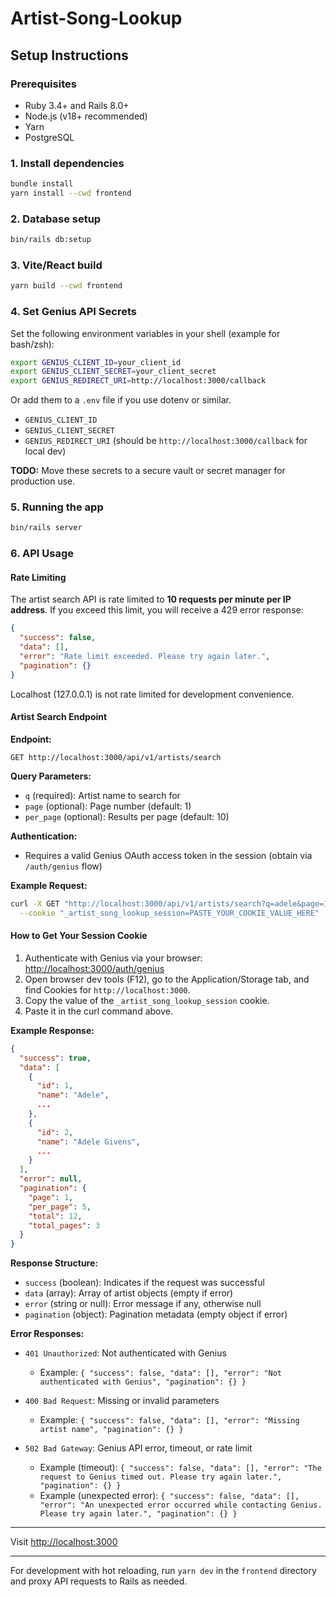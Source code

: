 # Artist-Song-Lookup

## Setup Instructions

### Prerequisites

- Ruby 3.4+ and Rails 8.0+
- Node.js (v18+ recommended)
- Yarn
- PostgreSQL

### 1. Install dependencies

```bash
bundle install
yarn install --cwd frontend
```

### 2. Database setup

```bash
bin/rails db:setup
```

### 3. Vite/React build

```bash
yarn build --cwd frontend
```

### 4. Set Genius API Secrets

Set the following environment variables in your shell (example for bash/zsh):

```bash
export GENIUS_CLIENT_ID=your_client_id
export GENIUS_CLIENT_SECRET=your_client_secret
export GENIUS_REDIRECT_URI=http://localhost:3000/callback
```

Or add them to a `.env` file if you use dotenv or similar.

- `GENIUS_CLIENT_ID`
- `GENIUS_CLIENT_SECRET`
- `GENIUS_REDIRECT_URI` (should be `http://localhost:3000/callback` for local dev)

**TODO:** Move these secrets to a secure vault or secret manager for production use.

### 5. Running the app

```bash
bin/rails server
```

### 6. API Usage

#### Rate Limiting

The artist search API is rate limited to **10 requests per minute per IP address**. If you exceed this limit, you will receive a 429 error response:

```json
{
  "success": false,
  "data": [],
  "error": "Rate limit exceeded. Please try again later.",
  "pagination": {}
}
```

Localhost (127.0.0.1) is not rate limited for development convenience.

#### Artist Search Endpoint

**Endpoint:**

```
GET http://localhost:3000/api/v1/artists/search
```

**Query Parameters:**

- `q` (required): Artist name to search for
- `page` (optional): Page number (default: 1)
- `per_page` (optional): Results per page (default: 10)

**Authentication:**

- Requires a valid Genius OAuth access token in the session (obtain via `/auth/genius` flow)

**Example Request:**

```bash
curl -X GET "http://localhost:3000/api/v1/artists/search?q=adele&page=1&per_page=5" \
  --cookie "_artist_song_lookup_session=PASTE_YOUR_COOKIE_VALUE_HERE"
```

#### How to Get Your Session Cookie

1. Authenticate with Genius via your browser: [http://localhost:3000/auth/genius](http://localhost:3000/auth/genius)
2. Open browser dev tools (F12), go to the Application/Storage tab, and find Cookies for `http://localhost:3000`.
3. Copy the value of the `_artist_song_lookup_session` cookie.
4. Paste it in the curl command above.

**Example Response:**


```json
{
  "success": true,
  "data": [
    {
      "id": 1,
      "name": "Adele",
      ...
    },
    {
      "id": 2,
      "name": "Adele Givens",
      ...
    }
  ],
  "error": null,
  "pagination": {
    "page": 1,
    "per_page": 5,
    "total": 12,
    "total_pages": 3
  }
}
```


**Response Structure:**

- `success` (boolean): Indicates if the request was successful
- `data` (array): Array of artist objects (empty if error)
- `error` (string or null): Error message if any, otherwise null
- `pagination` (object): Pagination metadata (empty object if error)

**Error Responses:**

- `401 Unauthorized`: Not authenticated with Genius
  - Example: `{ "success": false, "data": [], "error": "Not authenticated with Genius", "pagination": {} }`
- `400 Bad Request`: Missing or invalid parameters
  - Example: `{ "success": false, "data": [], "error": "Missing artist name", "pagination": {} }`

- `502 Bad Gateway`: Genius API error, timeout, or rate limit
  - Example (timeout): `{ "success": false, "data": [], "error": "The request to Genius timed out. Please try again later.", "pagination": {} }`
  - Example (unexpected error): `{ "success": false, "data": [], "error": "An unexpected error occurred while contacting Genius. Please try again later.", "pagination": {} }`

---

Visit [http://localhost:3000](http://localhost:3000)

---

For development with hot reloading, run `yarn dev` in the `frontend` directory and proxy API requests to Rails as needed.
